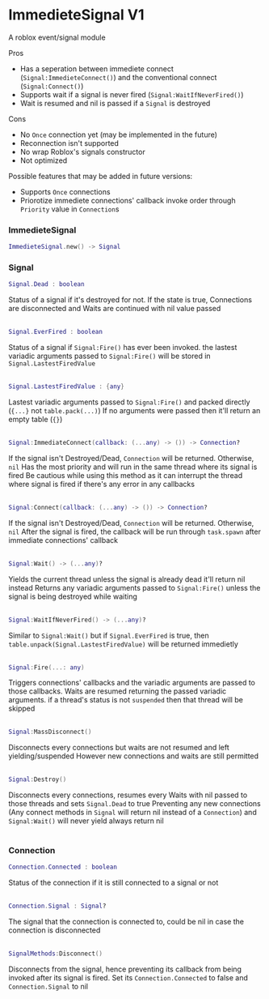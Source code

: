 # ImmedieteSignal V1
A roblox event/signal module

Pros
- Has a seperation between immediete connect (`Signal:ImmedieteConnect()`) and the conventional connect (`Signal:Connect()`)
- Supports wait if a signal is never fired (`Signal:WaitIfNeverFired()`)
- Wait is resumed and nil is passed if a `Signal` is destroyed

Cons
- No `Once` connection yet (may be implemented in the future)
- Reconnection isn't supported
- No wrap Roblox's signals constructor
- Not optimized

Possible features that may be added in future versions:
- Supports `Once` connections
- Priorotize immediete connections' callback invoke order through `Priority` value in `Connection`s

### ImmedieteSignal
```lua
ImmedieteSignal.new() -> Signal
```
### Signal
```lua
Signal.Dead : boolean
```
Status of a signal if it's destroyed for not. If the state is true, Connections are disconnected and Waits are continued with nil value passed
<br/><br/>

```lua
Signal.EverFired : boolean
```
Status of a signal if `Signal:Fire()` has ever been invoked. the lastest variadic arguments passed to `Signal:Fire()` will be stored in `Signal.LastestFiredValue`
<br/><br/>

```lua
Signal.LastestFiredValue : {any}
```
Lastest variadic arguments passed to `Signal:Fire()` and packed directly (`{...}` not `table.pack(...)`)
If no arguments were passed then it'll return an empty table (`{}`)
<br/><br/>

```lua
Signal:ImmediateConnect(callback: (...any) -> ()) -> Connection?
```
If the signal isn't Destroyed/Dead, `Connection` will be returned. Otherwise, `nil`
Has the most priority and will run in the same thread where its signal is fired
Be cautious while using this method as it can interrupt the thread where signal is fired if there's any error in any callbacks
<br/><br/>

```lua
Signal:Connect(callback: (...any) -> ()) -> Connection?
```
If the signal isn't Destroyed/Dead, `Connection` will be returned. Otherwise, `nil`
After the signal is fired, the callback will be run through `task.spawn` after immediate connections' callback
<br/><br/>

```lua
Signal:Wait() -> (...any)?
```
Yields the current thread unless the signal is already dead it'll return nil instead
Returns any variadic arguments passed to `Signal:Fire()` unless the signal is being destroyed while waiting
<br/><br/>

```lua
Signal:WaitIfNeverFired() -> (...any)?
```
Similar to `Signal:Wait()` but if `Signal.EverFired` is true, then `table.unpack(Signal.LastestFiredValue)` will be returned immedietly
<br/><br/>

```lua
Signal:Fire(...: any)
```
Triggers connections' callbacks and the variadic arguments are passed to those callbacks.
Waits are resumed returning the passed variadic arguments. if a thread's status is not `suspended` then that thread will be skipped
<br/><br/>

```lua
Signal:MassDisconnect()
```
Disconnects every connections but waits are not resumed and left yielding/suspended
However new connections and waits are still permitted
<br/><br/>

```lua
Signal:Destroy()
```
Disconnects every connections, resumes every Waits with nil passed to those threads and sets `Signal.Dead` to true
Preventing any new connections (Any connect methods in `Signal` will return nil instead of a `Connection`) and `Signal:Wait()` will never yield always return nil
<br/><br/>

### Connection
```lua
Connection.Connected : boolean
```
Status of the connection if it is still connected to a signal or not
<br/><br/>

```lua
Connection.Signal : Signal?
```
The signal that the connection is connected to, could be nil in case the connection is disconnected
<br/><br/>

```lua
SignalMethods:Disconnect()
```
Disconnects from the signal, hence preventing its callback from being invoked after its signal is fired.
Set its `Connection.Connected` to false and `Connection.Signal` to nil
